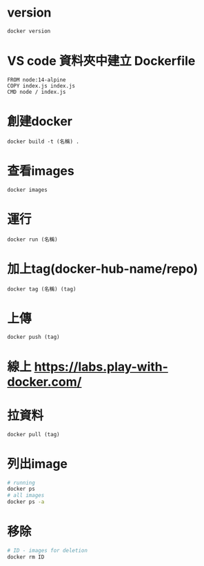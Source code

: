 # version
```bash
docker version
```
# VS code 資料夾中建立 Dockerfile
```
FROM node:14-alpine
COPY index.js index.js
CMD node / index.js
```
# 創建docker
```
docker build -t (名稱) .
```
# 查看images
```
docker images
```
# 運行
```
docker run (名稱)
```
# 加上tag(docker-hub-name/repo)
```
docker tag (名稱) (tag)
```
# 上傳
```
docker push (tag) 
```
# 線上  https://labs.play-with-docker.com/
# 拉資料
```
docker pull (tag)
```
# 列出image
```bash
# running
docker ps
# all images
docker ps -a
```
# 移除
```bash
# ID - images for deletion
docker rm ID
```







